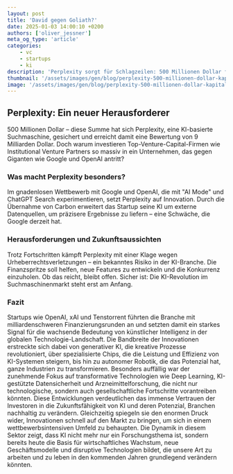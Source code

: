 ```yaml
---
layout: post
title: 'David gegen Goliath?'
date: 2025-01-03 14:00:10 +0200
authors: ['oliver_jessner']
meta_og_type: 'article'
categories:
    - vc
    - startups
    - ki
description: 'Perplexity sorgt für Schlagzeilen: 500 Millionen Dollar frisches Kapital katapultieren den KI-pionier auf eine Bewertung von 9 Milliarden.'
thumbnail: '/assets/images/gen/blog/perplexity-500-millionen-dollar-kapital/header_thumbnail.webp'
image: '/assets/images/gen/blog/perplexity-500-millionen-dollar-kapital/header.webp'
---
```


## Perplexity: Ein neuer Herausforderer

500 Millionen Dollar – diese Summe hat sich Perplexity, eine KI-basierte Suchmaschine, gesichert und erreicht damit eine Bewertung von 9 Milliarden Dollar. Doch warum investieren Top-Venture-Capital-Firmen wie Institutional Venture Partners so massiv in ein Unternehmen, das gegen Giganten wie Google und OpenAI antritt?

### Was macht Perplexity besonders?

Im gnadenlosen Wettbewerb mit Google und OpenAI, die mit "AI Mode" und ChatGPT Search experimentieren, setzt Perplexity auf Innovation. Durch die Übernahme von Carbon erweitert das Startup seine KI um externe Datenquellen, um präzisere Ergebnisse zu liefern – eine Schwäche, die Google derzeit hat.

### Herausforderungen und Zukunftsaussichten

Trotz Fortschritten kämpft Perplexity mit einer Klage wegen Urheberrechtsverletzungen – ein bekanntes Risiko in der KI-Branche. Die Finanzspritze soll helfen, neue Features zu entwickeln und die Konkurrenz einzuholen. Ob das reicht, bleibt offen. Sicher ist: Die KI-Revolution im Suchmaschinenmarkt steht erst am Anfang.

### Fazit

Startups wie OpenAI, xAI und Tenstorrent führten die Branche mit milliardenschweren Finanzierungsrunden an und setzten damit ein starkes Signal für die wachsende Bedeutung von künstlicher Intelligenz in der globalen Technologie-Landschaft. Die Bandbreite der Innovationen erstreckte sich dabei von generativer KI, die kreative Prozesse revolutioniert, über spezialisierte Chips, die die Leistung und Effizienz von KI-Systemen steigern, bis hin zu autonomer Robotik, die das Potenzial hat, ganze Industrien zu transformieren. Besonders auffällig war der zunehmende Fokus auf transformative Technologien wie Deep Learning, KI-gestützte Datensicherheit und Arzneimittelforschung, die nicht nur technologische, sondern auch gesellschaftliche Fortschritte vorantreiben könnten. Diese Entwicklungen verdeutlichen das immense Vertrauen der Investoren in die Zukunftsfähigkeit von KI und deren Potenzial, Branchen nachhaltig zu verändern. Gleichzeitig spiegeln sie den enormen Druck wider, Innovationen schnell auf den Markt zu bringen, um sich in einem wettbewerbsintensiven Umfeld zu behaupten. Die Dynamik in diesem Sektor zeigt, dass KI nicht mehr nur ein Forschungsthema ist, sondern bereits heute die Basis für wirtschaftliches Wachstum, neue Geschäftsmodelle und disruptive Technologien bildet, die unsere Art zu arbeiten und zu leben in den kommenden Jahren grundlegend verändern könnten.
